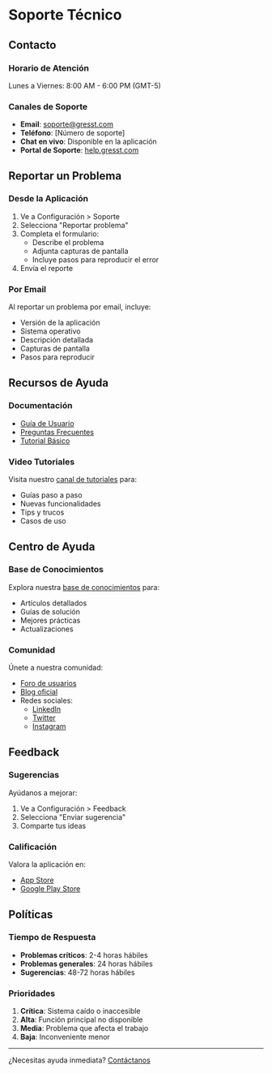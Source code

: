 # Soporte Técnico

## Contacto

### Horario de Atención
Lunes a Viernes: 8:00 AM - 6:00 PM (GMT-5)

### Canales de Soporte
- **Email**: [soporte@gresst.com](mailto:soporte@gresst.com)
- **Teléfono**: [Número de soporte]
- **Chat en vivo**: Disponible en la aplicación
- **Portal de Soporte**: [help.gresst.com](https://help.gresst.com)

## Reportar un Problema

### Desde la Aplicación
1. Ve a Configuración > Soporte
2. Selecciona "Reportar problema"
3. Completa el formulario:
   - Describe el problema
   - Adjunta capturas de pantalla
   - Incluye pasos para reproducir el error
4. Envía el reporte

### Por Email
Al reportar un problema por email, incluye:
- Versión de la aplicación
- Sistema operativo
- Descripción detallada
- Capturas de pantalla
- Pasos para reproducir

## Recursos de Ayuda

### Documentación
- [Guía de Usuario](/user-guide/intro)
- [Preguntas Frecuentes](/faq)
- [Tutorial Básico](/getting-started/basic-tutorial)

### Video Tutoriales
Visita nuestro [canal de tutoriales](https://gresst.com/tutoriales) para:
- Guías paso a paso
- Nuevas funcionalidades
- Tips y trucos
- Casos de uso

## Centro de Ayuda

### Base de Conocimientos
Explora nuestra [base de conocimientos](https://gresst.com/kb) para:
- Artículos detallados
- Guías de solución
- Mejores prácticas
- Actualizaciones

### Comunidad
Únete a nuestra comunidad:
- [Foro de usuarios](https://community.gresst.com)
- [Blog oficial](https://blog.gresst.com)
- Redes sociales:
  - [LinkedIn](https://linkedin.com/company/gresst)
  - [Twitter](https://twitter.com/gresst)
  - [Instagram](https://instagram.com/gresst)

## Feedback

### Sugerencias
Ayúdanos a mejorar:
1. Ve a Configuración > Feedback
2. Selecciona "Enviar sugerencia"
3. Comparte tus ideas

### Calificación
Valora la aplicación en:
- [App Store](https://apps.apple.com/app/gresstapp)
- [Google Play Store](https://play.google.com/store/apps/details?id=com.gresst.app)

## Políticas

### Tiempo de Respuesta
- **Problemas críticos**: 2-4 horas hábiles
- **Problemas generales**: 24 horas hábiles
- **Sugerencias**: 48-72 horas hábiles

### Prioridades
1. **Crítica**: Sistema caído o inaccesible
2. **Alta**: Función principal no disponible
3. **Media**: Problema que afecta el trabajo
4. **Baja**: Inconveniente menor

---

¿Necesitas ayuda inmediata? [Contáctanos](mailto:soporte@gresst.com) 